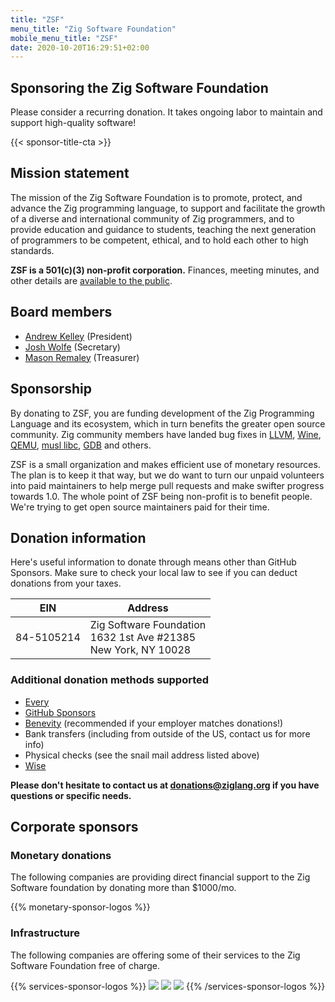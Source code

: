 ```yaml
---
title: "ZSF"
menu_title: "Zig Software Foundation"
mobile_menu_title: "ZSF"
date: 2020-10-20T16:29:51+02:00
---
```

## Sponsoring the Zig Software Foundation

Please consider a recurring donation. It takes ongoing labor to maintain
and support high-quality software!

{{< sponsor-title-cta >}}

## Mission statement
The mission of the Zig Software Foundation is to promote, protect, and advance the Zig programming language, to support and facilitate the growth of a diverse and international community of Zig programmers, and to provide education and guidance to students, teaching the next generation of programmers to be competent, ethical, and to hold each other to high standards.

**ZSF is a 501(c)(3) non-profit corporation.** Finances, meeting minutes, and other details are [available to the public](https://drive.google.com/drive/folders/1ucHARxVbhrBbuZDbhrGHYDTsYAs8_bMH?usp=sharing).

## Board members

- [Andrew Kelley](https://andrewkelley.me/) (President)
- [Josh Wolfe](https://github.com/thejoshwolfe/) (Secretary)
- [Mason Remaley](https://twitter.com/masonremaley/) (Treasurer)

## Sponsorship

By donating to ZSF, you are funding development of the Zig Programming Language and its ecosystem, which in turn benefits the greater open source community. Zig community members have landed bug fixes in [LLVM](https://llvm.org/), [Wine](https://winehq.org/), [QEMU](https://qemu.org/), [musl libc](https://musl.libc.org/), [GDB](https://www.gnu.org/software/gdb/) and others.

ZSF is a small organization and makes efficient use of monetary resources. The plan is to keep it that way, but we do want to turn our unpaid volunteers into paid maintainers to help merge pull requests and make swifter progress towards 1.0. The whole point of ZSF being non-profit is to benefit people. We're trying to get open source maintainers paid for their time.

## Donation information
Here's useful information to donate through means other than GitHub Sponsors.
Make sure to check your local law to see if you can deduct donations from your taxes.

|   **EIN**   | **Address** |
|-------------|-------------|
| 84-5105214  | Zig Software Foundation  <br> 1632 1st Ave #21385  <br> New York, NY 10028|

### Additional donation methods supported
- [Every](https://www.every.org/zig-software-foundation-inc/)
- [GitHub Sponsors](https://github.com/sponsors/ziglang)
- [Benevity](https://benevity.com) (recommended if your employer matches donations!)
- Bank transfers (including from outside of the US, contact us for more info)
- Physical checks (see the snail mail address listed above)
- [Wise](https://wise.com)

**Please don't hesitate to contact us at donations@ziglang.org if you have questions or specific needs.**

## Corporate sponsors

### Monetary donations
The following companies are providing direct financial support to the Zig Software foundation by donating more than $1000/mo.

{{% monetary-sponsor-logos %}}


### Infrastructure
The following companies are offering some of their services to the Zig Software Foundation free of charge.

{{% services-sponsor-logos %}}
![](/lavatech.png)
![](/dropbox.png)
![](/scaleway.png)
{{% /services-sponsor-logos %}}















